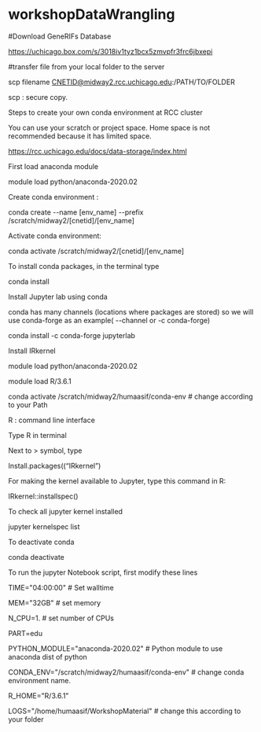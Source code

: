 # workshopDataWrangling

#Download GeneRIFs Database

https://uchicago.box.com/s/3018iv1tyz1bcx5zmvpfr3frc6jbxepi

#transfer file from your local folder to the server

scp filename CNETID@midway2.rcc.uchicago.edu:/PATH/TO/FOLDER
  
scp : secure copy.  

Steps to create your own conda environment at RCC cluster

You can use your scratch or project space. Home space is not recommended because it has limited space. 

https://rcc.uchicago.edu/docs/data-storage/index.html

First load anaconda module

module load python/anaconda-2020.02

 Create conda environment :
 
conda create --name [env_name] --prefix /scratch/midway2/[cnetid]/[env_name]

Activate conda environment:

conda activate  /scratch/midway2/[cnetid]/[env_name]

To install conda packages, in the terminal type

conda install

Install Jupyter lab using conda

conda has many channels (locations where packages are stored) so we will use conda-forge as an example( --channel or  -c conda-forge)

conda install -c conda-forge jupyterlab

Install IRkernel  

module load python/anaconda-2020.02

module load R/3.6.1

conda activate /scratch/midway2/humaasif/conda-env # change according to your Path

R : command line interface

Type R in terminal

Next to > symbol, type

Install.packages((“IRkernel”)

For making the kernel available to Jupyter,  type this command in R:

IRkernel::installspec()

To check all jupyter kernel installed

jupyter kernelspec list

To deactivate conda

conda deactivate

To run the jupyter Notebook script, first modify these lines


TIME="04:00:00" # Set walltime

MEM="32GB" # set memory

N_CPU=1. # set number of CPUs

PART=edu


PYTHON_MODULE="anaconda-2020.02"  # Python module to use anaconda dist of python

CONDA_ENV="/scratch/midway2/humaasif/conda-env"    # change conda environment name. 

R_HOME="R/3.6.1"   



LOGS="/home/humaasif/WorkshopMaterial" # change this according to your folder
          

